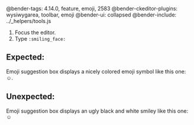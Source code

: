 @bender-tags: 4.14.0, feature, emoji, 2583
@bender-ckeditor-plugins: wysiwygarea, toolbar, emoji
@bender-ui: collapsed
@bender-include: ../_helpers/tools.js

1. Focus the editor.
1. Type `:smiling_face:`

## Expected:

Emoji suggestion box displays a nicely colored emoji symbol like this one: <span style="font-family:&quot;Apple Color Emoji&quot;, &quot;Segoe UI Emoji&quot;, &quot;Segoe UI Symbol&quot;;">☺</span>.

## Unexpected:

Emoji suggestion box displays an ugly black and white smiley like this one: <span style="font-family:sans-serif">☺</span>
